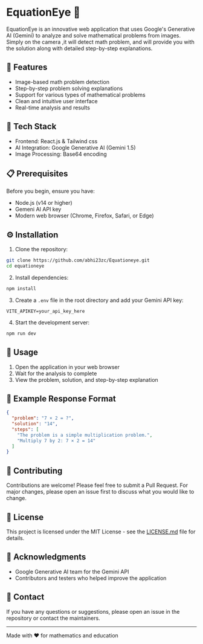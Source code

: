 # EquationEye 📐

EquationEye is an innovative web application that uses Google's Generative AI (Gemini) to analyze and solve mathematical problems from images. Simply on the camera ,it will detect math problem, and  will provide you with the solution along with detailed step-by-step explanations.

## 🌟 Features

- Image-based math problem detection
- Step-by-step problem solving explanations
- Support for various types of mathematical problems
- Clean and intuitive user interface
- Real-time analysis and results

## 🚀 Tech Stack

- Frontend: React.js & Tailwind css
- AI Integration: Google Generative AI (Gemini 1.5)
- Image Processing: Base64 encoding


## 📋 Prerequisites

Before you begin, ensure you have:
- Node.js (v14 or higher)
- Gemeni AI API key
- Modern web browser (Chrome, Firefox, Safari, or Edge)

## ⚙️ Installation

1. Clone the repository:
```bash
git clone https://github.com/abhi23zc/Equationeye.git
cd equationeye
```

2. Install dependencies:
```bash
npm install
```

3. Create a `.env` file in the root directory and add your Gemini API key:
```env
VITE_APIKEY=your_api_key_here
```

4. Start the development server:
```bash
npm run dev
```

## 🔧 Usage

1. Open the application in your web browser
2. Wait for the analysis to complete
3. View the problem, solution, and step-by-step explanation

## 📝 Example Response Format

```json
{
  "problem": "7 × 2 = ?",
  "solution": "14",
  "steps": [
    "The problem is a simple multiplication problem.",
    "Multiply 7 by 2: 7 × 2 = 14"
  ]
}
```

## 🤝 Contributing

Contributions are welcome! Please feel free to submit a Pull Request. For major changes, please open an issue first to discuss what you would like to change.

## 📄 License

This project is licensed under the MIT License - see the [LICENSE.md](LICENSE.md) file for details.

## 👏 Acknowledgments

- Google Generative AI team for the Gemini API
- Contributors and testers who helped improve the application

## 🔗 Contact

If you have any questions or suggestions, please open an issue in the repository or contact the maintainers.

---
Made with ❤️ for mathematics and education
